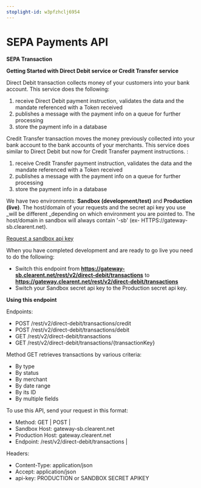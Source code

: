 ```yaml
---
stoplight-id: w3pfzhclj6954
---
```


# SEPA Payments API

**SEPA Transaction**



**Getting Started with Direct Debit service or Credit Transfer service**

Direct Debit transaction collects money of your customers into your bank account. This service does the following:

1. receive Direct Debit payment instruction, validates the data and the mandate referenced with a Token received
2. publishes a message with the payment info on a queue for further processing
3. store the payment info in a database

Credit Transfer transaction moves the money previously collected into your bank account to the bank accounts of your merchants. This service does similar to Direct Debit but now for Credit Transfer payment instructions. :

1. receive Credit Transfer payment instruction, validates the data and the mandate referenced with a Token received
2. publishes a message with the payment info on a queue for further processing
3. store the payment info in a database

We have two environments: **Sandbox (development/test)** and **Production (live)**. The host/domain of your requests and the secret api key you use _will be different _depending on which environment you are pointed to. The host/domain in sandbox will always contain &#39;-sb&#39; (ex- HTTPS://gateway-sb.clearent.net).


[Request a sandbox api key](https://developer.clearent.com/index.php/getting-an-api-key/)

When you have completed development and are ready to go live you need to do the following:


- Switch this endpoint from  **https://gateway-sb.clearent.net/rest/v2/direct-debit/transactions** to  **https://gateway.clearent.net/rest/v2/direct-debit/transactions**
- Switch your Sandbox secret api key to the Production secret api key.


**Using this endpoint**

Endpoints:

- POST /rest/v2/direct-debit/transactions/credit
- POST /rest/v2/direct-debit/transactions/debit
- GET /rest/v2/direct-debit/transactions
- GET /rest/v2/direct-debit/transactions/{transactionKey}

Method GET retrieves transactions by various criteria:

- By type
- By status
- By merchant
- By date range
- By its ID
- By multiple fields


To use this API, send your request in this format:

- Method:          GET | POST |
- Sandbox Host:    gateway-sb.clearent.net 
- Production Host: gateway.clearent.net 
- Endpoint:        /rest/v2/direct-debit/transactions |

Headers:

- Content-Type: application/json
- Accept: application/json
- api-key: PRODUCTION or SANDBOX SECRET APIKEY
